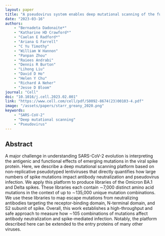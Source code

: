 ```yaml
---
layout: paper
title: "A pseudovirus system enables deep mutational scanning of the full SARS-CoV-2 spike"
date: "2023-03-16"
authors: 
    - "Bernadeta Dadonaite*"
    - "Katharine HD Crawford*"
    - "Caelan E Radford*"
    - "Ariana G Farrell"
    - "C Yu Timothy"
    - "William W Hannon"
    - "Panpan Zhou"
    - "Raiees Andrabi"
    - "Dennis R Burton"
    - "Lihong Liu"
    - "David D Ho"
    - "Helen Y Chu"
    - "Richard A Neher"
    - "Jesse D Bloom"
journal: "Cell"
doi: "10.1016/j.cell.2023.02.001"
link: "https://www.cell.com/cell/pdf/S0092-8674(23)00103-4.pdf"
image: "/assets/papers/starr_greany_2020.png"
keywords:
    - "SARS-CoV-2"
    - "Deep mutational scanning"
    - "Pseudovirus"
---
```


## Abstract

A major challenge in understanding SARS-CoV-2 evolution is interpreting the antigenic and functional effects of emerging mutations in the viral spike protein. Here, we describe a deep mutational scanning platform based on non-replicative pseudotyped lentiviruses that directly quantifies how large numbers of spike mutations impact antibody neutralization and pseudovirus infection. We apply this platform to produce libraries of the Omicron BA.1 and Delta spikes. These libraries each contain ∼7,000 distinct amino acid mutations in the context of up to ∼135,000 unique mutation combinations. We use these libraries to map escape mutations from neutralizing antibodies targeting the receptor-binding domain, N-terminal domain, and S2 subunit of spike. Overall, this work establishes a high-throughput and safe approach to measure how ∼105 combinations of mutations affect antibody neutralization and spike-mediated infection. Notably, the platform described here can be extended to the entry proteins of many other viruses.
